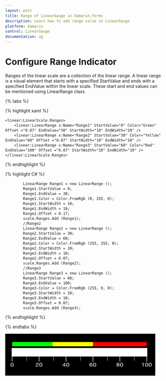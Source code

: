 ```yaml
---
layout: post
title: Range of LinearGauge in Xamarin.Forms
description: Learn how to add range value in LinearGauge
platform: Xamarin
control: LinearGauge
documentation: ug
---
```

# Configure Range Indicator

Ranges of the linear scale are a collection of the linear range. A linear range is a visual element that starts with a specified StartValue and ends with a specified EndValue within the linear scale. These start and end values can be mentioned using LinearRange class.

{% tabs %}

{% highlight xaml %}

	<linear:LinearScale.Ranges>
		<linear:LinearRange x:Name="Range1" StartValue="0" Color="Green" Offset ="0.07" EndValue="30" StartWidth="10" EndWidth="10" />
		<linear:LinearRange x:Name="Range2" StartValue="30" Color="Yellow" EndValue="60" Offset ="0.07" StartWidth="10" EndWidth="10" />
		<linear:LinearRange x:Name="Range3" StartValue="60" Color="Red" EndValue="100" Offset ="0.07" StartWidth="10" EndWidth="10" />
	</linear:LinearScale.Ranges>
	
{% endhighlight %}

{% highlight C# %}

			LinearRange Range1 = new LinearRange ();
			Range1.StartValue = 0;
			Range1.EndValue = 30;
			Range1.Color = Color.FromRgb (0, 255, 0);
			Range1.StartWidth = 10;
			Range1.EndWidth = 10;
			Range1.Offset = 0.17;
			scale.Ranges.Add (Range1);
			//Range2
			LinearRange Range2 = new LinearRange ();
			Range2.StartValue = 30;
			Range2.EndValue = 60;
			Range2.Color = Color.FromRgb (255, 255, 0);
			Range2.StartWidth = 10;
			Range2.EndWidth = 10; 
			Range2.Offset = 0.07;                       
			scale.Ranges.Add (Range2); 
			//Range3
			LinearRange Range3 = new LinearRange ();
			Range3.StartValue = 60;
			Range3.EndValue = 100;
			Range3.Color = Color.FromRgb (255, 0, 0);
			Range3.StartWidth = 10;
			Range3.EndWidth = 10; 
			Range3.Offset = 0.07;                       
			scale.Ranges.Add (Range3); 
				
{% endhighlight %}

{% endtabs %}

![](images/Range.png)